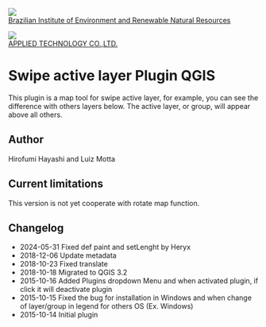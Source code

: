 <!-- IBAMA logo -->
[ibama_logo]: http://upload.wikimedia.org/wikipedia/commons/thumb/8/81/Logo_IBAMA.svg/150px-Logo_IBAMA.svg.png

![][ibama_logo]  
[Brazilian Institute of Environment and Renewable Natural Resources](http://www.ibama.gov.br)

<!-- APPTEC logo -->
[apptec_logo]: http://www.apptec.co.jp/assets/images/header_ci.png

![][apptec_logo]  
[APPLIED TECHNOLOGY CO.,LTD.](http://www.apptec.co.jp)

# Swipe active layer Plugin QGIS

This plugin is a map tool for swipe active layer, for example, you can see the difference with others layers below.
The active layer, or group, will appear above all others.

## Author
Hirofumi Hayashi and Luiz Motta

## Current limitations
This version is not yet cooperate with rotate map function.

## Changelog
- 2024-05-31
Fixed def paint and setLenght by Heryx
- 2018-12-06
Update metadata
- 2018-10-23
Fixed translate
- 2018-10-18
Migrated to QGIS 3.2
- 2015-10-16
Added Plugins dropdown Menu and when activated plugin, if click it will deactivate plugin
- 2015-10-15
Fixed the bug for installation in Windows and when change of layer/group in legend for others OS (Ex. Windows) 
- 2015-10-14
 Initial plugin

